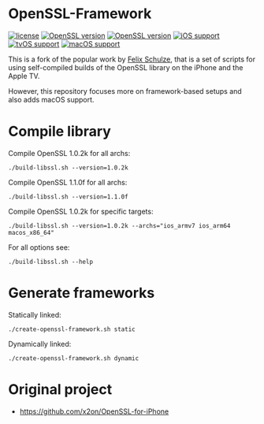 # OpenSSL-Framework

[![license](https://img.shields.io/github/license/x2on/OpenSSL-for-iPhone.svg)](https://github.com/x2on/OpenSSL-for-iPhone/blob/master/LICENSE) [![OpenSSL version](https://img.shields.io/badge/OpenSSL-1.0.2l-lightgrey.svg)]() [![OpenSSL version](https://img.shields.io/badge/OpenSSL-1.1.0f-lightgrey.svg)]() [![iOS support](https://img.shields.io/badge/iOS-8%20--%2011-lightgrey.svg)]() [![tvOS support](https://img.shields.io/badge/tvOS-9%20--%2011-lightgrey.svg)]() [![macOS support](https://img.shields.io/badge/macOS-10.11%20--%2010.13-lightgrey.svg)]()

This is a fork of the popular work by [Felix Schulze](https://github.com/x2on), that is a set of scripts for using self-compiled builds of the OpenSSL library on the iPhone and the Apple TV.

However, this repository focuses more on framework-based setups and also adds macOS support.

# Compile library

Compile OpenSSL 1.0.2k for all archs:

```
./build-libssl.sh --version=1.0.2k
```

Compile OpenSSL 1.1.0f for all archs:

```
./build-libssl.sh --version=1.1.0f
```

Compile OpenSSL 1.0.2k for specific targets:

```
./build-libssl.sh --version=1.0.2k --archs="ios_armv7 ios_arm64 macos_x86_64"
```

For all options see:

```
./build-libssl.sh --help
```

# Generate frameworks

Statically linked:

```
./create-openssl-framework.sh static
```

Dynamically linked:

```
./create-openssl-framework.sh dynamic
```

# Original project
* <https://github.com/x2on/OpenSSL-for-iPhone>
